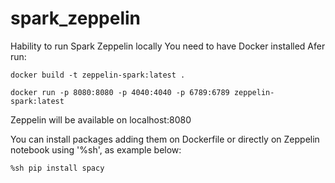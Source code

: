 # spark_zeppelin
Hability to run Spark Zeppelin locally
You need to have Docker installed
Afer run:

`
docker build -t zeppelin-spark:latest .
`

`
docker run -p 8080:8080 -p 4040:4040 -p 6789:6789 zeppelin-spark:latest
`

Zeppelin will be available on localhost:8080

You can install packages adding them on Dockerfile or directly on Zeppelin notebook using '%sh', as example below:

`
%sh
pip install spacy
`
